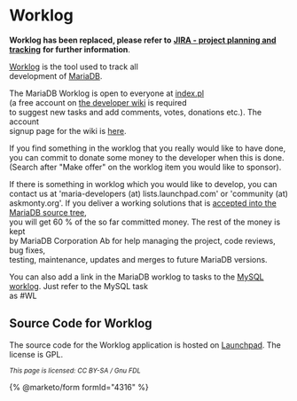 # Worklog

**Worklog has been replaced, please refer to** [**JIRA - project planning and tracking**](jira.md) **for further information**.

[Worklog](https://askmonty.org/worklog/index.pl) is the tool used to track all\
development of [MariaDB](https://github.com/mariadb-corporation/docs-server/blob/test/kb/en/mariadb/README.md).

The MariaDB Worklog is open to everyone at [index.pl](https://askmonty.org/worklog/index.pl)\
(a free account on [the developer wiki](https://askmonty.org/wiki) is required\
to suggest new tasks and add comments, votes, donations etc.). The account\
signup page for the wiki is [here](https://askmonty.org/w/index.php?title=Special:Userlogin\&type=signup).

If you find something in the worklog that you really would like to have done,\
you can commit to donate some money to the developer when this is done.\
(Search after "Make offer" on the worklog item you would like to sponsor).

If there is something in worklog which you would like to develop, you can\
contact us at 'maria-developers (at) lists.launchpad.com' or 'community (at)\
askmonty.org'. If you deliver a working solutions that is [accepted into the MariaDB source tree](https://kb.askmonty.org/v/community-contributing-to-the-mariadb-project#expectations-for-developers),\
you will get 60 % of the so far committed money. The rest of the money is kept\
by MariaDB Corporation Ab for help managing the project, code reviews, bug fixes,\
testing, maintenance, updates and merges to future MariaDB versions.

You can also add a link in the MariaDB worklog to tasks to the [MySQL worklog](https://forge.mysql.com/worklog/). Just refer to the MySQL task\
as #WL

## Source Code for Worklog

The source code for the Worklog application is hosted on [Launchpad](https://launchpad.net/worklog). The license is GPL.

<sub>_This page is licensed: CC BY-SA / Gnu FDL_</sub>

{% @marketo/form formId="4316" %}
